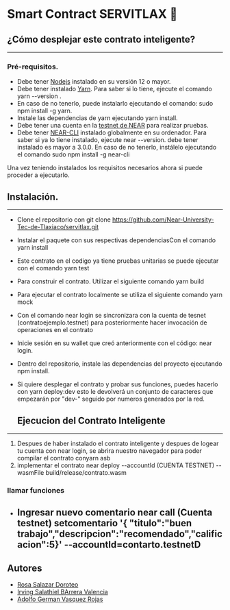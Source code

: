 # Smart Contract SERVITLAX :briefcase:

## ¿Cómo desplejar este contrato inteligente?
---
### Pré-requisitos.
* Debe tener [Nodejs](https://nodejs.org/en/) instalado en su versión 12 o mayor.
* Debe tener instalado [Yarn](https://yarnpkg.com/). Para saber si lo tiene, ejecute el comando yarn --version . 
* En caso de no tenerlo, puede instalarlo ejecutando el comando: sudo npm install -g yarn.
* Instale las dependencias de yarn ejecutando yarn install.
* Debe tener una cuenta en la [testnet de NEAR](https://wallet.testnet.near.org/) para realizar pruebas.
* Debe tener [NEAR-CLI](https://github.com/near/near-cli) instalado globalmente en su ordenador. Para saber si ya lo tiene instalado, ejecute near --version. debe tener instalado es mayor a 3.0.0. En caso de no tenerlo, instálelo ejecutando el comando sudo npm install -g near-cli 

Una vez teniendo instalados los requisitos necesarios ahora si puede proceder a ejecutarlo. 

## Instalación.
---
* Clone el repositorio con git clone https://github.com/Near-University-Tec-de-Tlaxiaco/servitlax.git
* Instalar el paquete con sus respectivas dependenciasCon el comando yarn install
* Este contrato en el codigo ya tiene pruebas unitarias se puede ejecutar con el comando yarn test
* Para construir el contrato. Utilizar el siguiente comando yarn build 
* Para ejecutar el contrato localmente se utiliza el siguiente comando yarn mock 
* Con el comando near login se sincronizara  con la cuenta de tesnet (contratoejemplo.testnet) para posteriormente hacer invocación de operaciones en el contrato
* Inicie sesión en su wallet que creó anteriormente con el código: near login.
* Dentro del repositorio, instale las dependencias del proyecto ejecutando npm install.
* Si quiere desplegar el contrato y probar sus funciones, puedes hacerlo con yarn deploy:dev esto le devolverá un conjunto de caracteres que empezarán por "dev-" seguido por numeros generados por la red.

   ## Ejecucion del Contrato Inteligente 
 ---
1. Despues de haber instalado el contrato inteligente y despues de logear tu cuenta con near login, se abrira nuestro navegador para poder
compilar el contrato conyarn asb
2. implementar el contrato near deploy --accountId (CUENTA TESTNET) --wasmFile build/release/contrato.wasm
   
### llamar funciones
* Ingresar nuevo comentario
near call (Cuenta testnet) setcomentario '{ "titulo":"buen trabajo","descripcion":"recomendado","calificacion":5}' --accountId=contarto.testnetD
   ---

## Autores

- [Rosa Salazar Doroteo](https://github.com/Rosa218)
- [Irving Salathiel BArrera Valencia](https://github.com/salathiel1999)
- [Adolfo German Vasquez Rojas](https://github.com/bg55-a)
